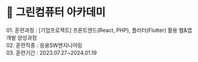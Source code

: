 <h1>💜 그린컴퓨터 아카데미</h1>
<p>
  01. 훈련과정 : [기업프로젝트] 프론트엔드(React, PHP), 플러터(Flutter) 활용 웹&앱 개발 양성과정<br/>
  02. 훈련직종 : 응용SW엔지니어링<br/>
  03. 훈련기간 : 2023.07.27~2024.01.19
</p>

